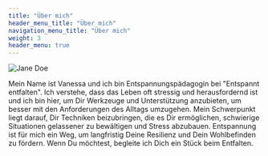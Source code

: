 ```yaml
---
title: "Über mich"
header_menu_title: "Über mich"
navigation_menu_title: "Über mich"
weight: 3
header_menu: true
---
```


![Jane Doe](images/happy-ethnic-woman-sitting-at-table-with-laptop-3769021.jpg)

Mein Name ist Vanessa und ich bin Entspannungspädagogin bei "Entspannt entfalten". Ich verstehe, dass das Leben oft stressig 
und herausfordernd ist und ich bin hier, um Dir Werkzeuge und Unterstützung anzubieten, um besser mit den Anforderungen 
des Alltags umzugehen. Mein Schwerpunkt liegt darauf, Dir Techniken beizubringen, die es Dir ermöglichen, schwierige 
Situationen gelassener zu bewältigen und Stress abzubauen. Entspannung ist für mich ein Weg, um langfristig Deine 
Resilienz und Dein Wohlbefinden zu fördern. Wenn Du möchtest, begleite ich Dich ein Stück beim Entfalten. 